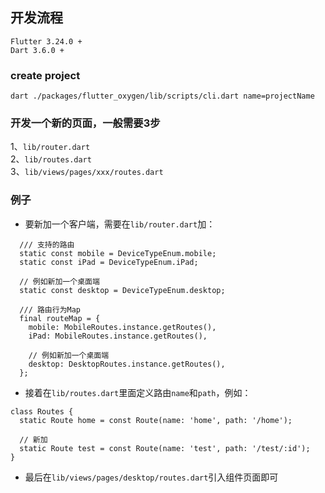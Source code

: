<!--
 * @Author: Marlon.M
 * @Email: maiguangyang@163.com
 * @Date: 2024-08-12 17:17:43
-->
## 开发流程
```
Flutter 3.24.0 +
Dart 3.6.0 +
```
### create project
  `dart ./packages/flutter_oxygen/lib/scripts/cli.dart name=projectName`

### 开发一个新的页面，一般需要3步
  1、`lib/router.dart`\
  2、`lib/routes.dart`\
  3、`lib/views/pages/xxx/routes.dart`

### 例子

  - 要新加一个客户端，需要在`lib/router.dart`加：
  ```
    /// 支持的路由
    static const mobile = DeviceTypeEnum.mobile;
    static const iPad = DeviceTypeEnum.iPad;

    // 例如新加一个桌面端
    static const desktop = DeviceTypeEnum.desktop;

    /// 路由行为Map
    final routeMap = {
      mobile: MobileRoutes.instance.getRoutes(),
      iPad: MobileRoutes.instance.getRoutes(),

      // 例如新加一个桌面端
      desktop: DesktopRoutes.instance.getRoutes(),
    };
  ```
  - 接着在`lib/routes.dart`里面定义路由`name`和`path`，例如：
  ```
  class Routes {
    static Route home = const Route(name: 'home', path: '/home');

    // 新加
    static Route test = const Route(name: 'test', path: '/test/:id');
  }

  ```
  - 最后在`lib/views/pages/desktop/routes.dart`引入组件页面即可
